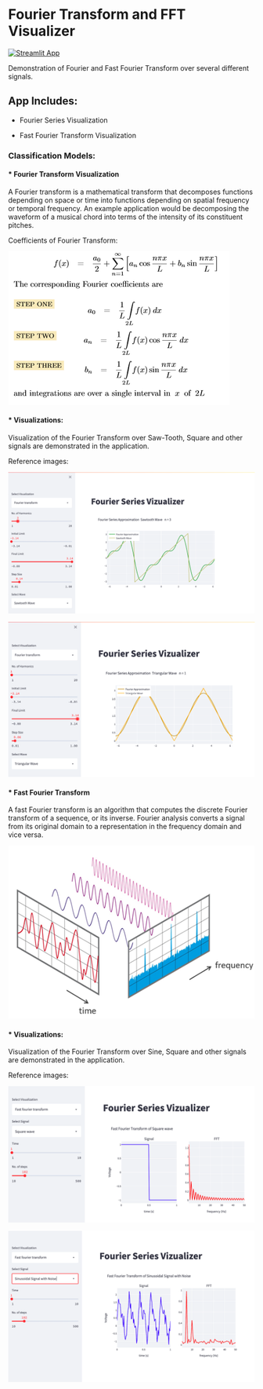 # Fourier Transform and FFT Visualizer

[![Streamlit App](https://static.streamlit.io/badges/streamlit_badge_black_white.svg)](https://share.streamlit.io/abhimanyubhowmik/fourier-transform-visualization/main/App/main.py)

 
 Demonstration of Fourier and Fast Fourier Transform over several different signals.

 ## App Includes:

 * Fourier Series Visualization

 * Fast Fourier Transform Visualization



### Classification Models:

#### * Fourier Transform Visualization

A Fourier transform is a mathematical transform that decomposes functions depending on space or time into functions depending on spatial frequency or temporal frequency. An example application would be decomposing the waveform of a musical chord into terms of the intensity of its constituent pitches.

Coefficients of Fourier Transform:

![](Images/fourier-series-coefficients.png)

#### * Visualizations:

Visualization of the Fourier Transform over Saw-Tooth, Square and other signals are demonstrated in the application. 

Reference images:

![](Images/FS1.png)


![](Images/FS2.png)



#### * Fast Fourier Transform

A fast Fourier transform is an algorithm that computes the discrete Fourier transform of a sequence, or its inverse. Fourier analysis converts a signal from its original domain to a representation in the frequency domain and vice versa.


![](Images/FFT-Time-Frequency.png)

#### * Visualizations:

Visualization of the Fourier Transform over Sine, Square and other signals are demonstrated in the application. 

Reference images:

![](Images/FFT1.png)


![](Images/FFT2.png)

